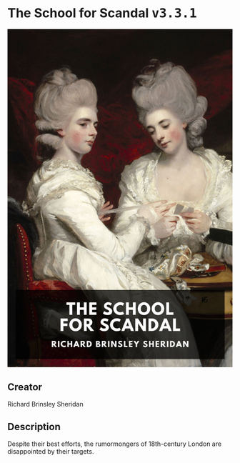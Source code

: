 
# The School for Scandal <kbd>v3.3.1</kbd>

<center>
  <img src="./cover-1024.jpg"/>
</center>

## Creator
Richard Brinsley Sheridan

## Description
Despite their best efforts, the rumormongers of 18th-century London are disappointed by their targets.

